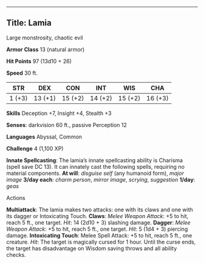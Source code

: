 -------------------------
Title: Lamia
-------------------------


Large monstrosity, chaotic evil

**Armor Class** 13 (natural armor)

**Hit Points** 97 (13d10 + 26)

**Speed** 30 ft.

  STR|         DEX|         CON|         INT|         WIS|         CHA
  -----------| -----------| -----------| -----------| -----------| -----------|
   1 (+3)   | 13 (+1)   | 15 (+2)   | 14 (+2)   | 15 (+2)   | 16 (+3)

**Skills** Deception +7, Insight +4, Stealth +3

**Senses**: darkvision 60 ft., passive Perception 12

**Languages** Abyssal, Common

**Challenge** 4 (1,100 XP)


**Innate Spellcasting**: The lamia’s innate spellcasting ability is
Charisma (spell save DC 13). It can innately cast the following spells,
requiring no material components.
**At will**: *disguise self* (any humanoid form), *major image*
**3/day each**: *charm person*, *mirror image*, *scrying*,
    *suggestion*
**1/day**: *geas*


Actions

**Multiattack**: The lamia makes two attacks: one with its claws and
    one with its dagger or Intoxicating Touch.
**Claws**: *Melee Weapon Attack*: +5 to hit, reach 5 ft.,
    one target. *Hit*: 14 (2d10 + 3) slashing damage.
**Dagger**: *Melee Weapon Attack*: +5 to hit, reach 5 ft.,
    one target. *Hit*: 5 (1d4 + 3) piercing damage.
**Intoxicating Touch**: Melee Spell Attack: +5 to hit, reach 5 ft.,
    one creature. *Hit*: The target is magically cursed for 1 hour.
    Until the curse ends, the target has disadvantage on Wisdom saving
    throws and all ability checks.

